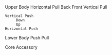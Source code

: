 Upper Body
    Horizontal Pull
        Back
        Front
    Vertical Pull
    
    Vertical Push
         Down 
         Up 
    Horizontal Push

Lower Body
    Push
    Pull

Core
Accessory

